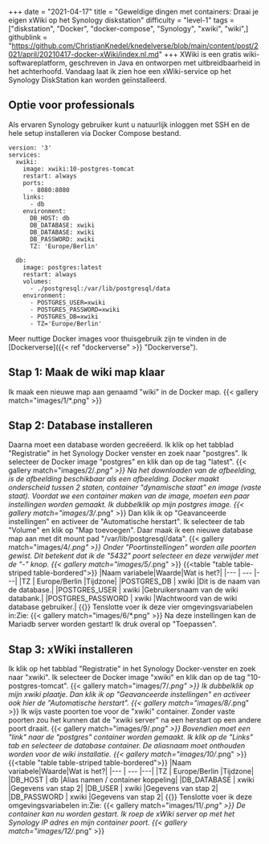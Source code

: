 +++
date = "2021-04-17"
title = "Geweldige dingen met containers: Draai je eigen xWiki op het Synology diskstation"
difficulty = "level-1"
tags = ["diskstation", "Docker", "docker-compose", "Synology", "xwiki", "wiki",]
githublink = "https://github.com/ChristianKnedel/knedelverse/blob/main/content/post/2021/april/20210417-docker-xWiki/index.nl.md"
+++
XWiki is een gratis wiki-softwareplatform, geschreven in Java en ontworpen met uitbreidbaarheid in het achterhoofd. Vandaag laat ik zien hoe een xWiki-service op het Synology DiskStation kan worden geïnstalleerd.
## Optie voor professionals
Als ervaren Synology gebruiker kunt u natuurlijk inloggen met SSH en de hele setup installeren via Docker Compose bestand.
```
version: '3'
services:
  xwiki:
    image: xwiki:10-postgres-tomcat
    restart: always
    ports:
      - 8080:8080
    links:
      - db
    environment:
      DB_HOST: db
      DB_DATABASE: xwiki
      DB_DATABASE: xwiki
      DB_PASSWORD: xwiki
      TZ: 'Europe/Berlin'

  db:
    image: postgres:latest
    restart: always
    volumes:
      - ./postgresql:/var/lib/postgresql/data
    environment:
      - POSTGRES_USER=xwiki
      - POSTGRES_PASSWORD=xwiki
      - POSTGRES_DB=xwiki
      - TZ='Europe/Berlin'

```
Meer nuttige Docker images voor thuisgebruik zijn te vinden in de [Dockerverse]({{< ref "dockerverse" >}} "Dockerverse").
## Stap 1: Maak de wiki map klaar
Ik maak een nieuwe map aan genaamd "wiki" in de Docker map.
{{< gallery match="images/1/*.png" >}}

## Stap 2: Database installeren
Daarna moet een database worden gecreëerd. Ik klik op het tabblad "Registratie" in het Synology Docker venster en zoek naar "postgres". Ik selecteer de Docker image "postgres" en klik dan op de tag "latest".
{{< gallery match="images/2/*.png" >}}
Na het downloaden van de afbeelding, is de afbeelding beschikbaar als een afbeelding. Docker maakt onderscheid tussen 2 staten, container "dynamische staat" en image (vaste staat). Voordat we een container maken van de image, moeten een paar instellingen worden gemaakt. Ik dubbelklik op mijn postgres image.
{{< gallery match="images/3/*.png" >}}
Dan klik ik op "Geavanceerde instellingen" en activeer de "Automatische herstart". Ik selecteer de tab "Volume" en klik op "Map toevoegen". Daar maak ik een nieuwe database map aan met dit mount pad "/var/lib/postgresql/data".
{{< gallery match="images/4/*.png" >}}
Onder "Poortinstellingen" worden alle poorten gewist. Dit betekent dat ik de "5432" poort selecteer en deze verwijder met de "-" knop.
{{< gallery match="images/5/*.png" >}}
{{<table "table table-striped table-bordered">}}
|Naam variabele|Waarde|Wat is het?|
|--- | --- |---|
|TZ	| Europe/Berlin	|Tijdzone|
|POSTGRES_DB	| xwiki |Dit is de naam van de database.|
|POSTGRES_USER	| xwiki |Gebruikersnaam van de wiki databank.|
|POSTGRES_PASSWORD	| xwiki |Wachtwoord van de wiki database gebruiker.|
{{</table>}}
Tenslotte voer ik deze vier omgevingsvariabelen in:Zie:
{{< gallery match="images/6/*.png" >}}
Na deze instellingen kan de Mariadb server worden gestart! Ik druk overal op "Toepassen".
## Stap 3: xWiki installeren
Ik klik op het tabblad "Registratie" in het Synology Docker-venster en zoek naar "xwiki". Ik selecteer de Docker image "xwiki" en klik dan op de tag "10-postgres-tomcat".
{{< gallery match="images/7/*.png" >}}
Ik dubbelklik op mijn xwiki plaatje. Dan klik ik op "Geavanceerde instellingen" en activeer ook hier de "Automatische herstart".
{{< gallery match="images/8/*.png" >}}
Ik wijs vaste poorten toe voor de "xwiki" container. Zonder vaste poorten zou het kunnen dat de "xwiki server" na een herstart op een andere poort draait.
{{< gallery match="images/9/*.png" >}}
Bovendien moet een "link" naar de "postgres" container worden gemaakt. Ik klik op de "Links" tab en selecteer de database container. De aliasnaam moet onthouden worden voor de wiki installatie.
{{< gallery match="images/10/*.png" >}}
{{<table "table table-striped table-bordered">}}
|Naam variabele|Waarde|Wat is het?|
|--- | --- |---|
|TZ |	Europe/Berlin	|Tijdzone|
|DB_HOST	| db |Alias namen / container koppeling|
|DB_DATABASE	| xwiki	|Gegevens van stap 2|
|DB_USER	| xwiki	|Gegevens van stap 2|
|DB_PASSWORD	| xwiki |Gegevens van stap 2|
{{</table>}}
Tenslotte voer ik deze omgevingsvariabelen in:Zie:
{{< gallery match="images/11/*.png" >}}
De container kan nu worden gestart. Ik roep de xWiki server op met het Synology IP adres en mijn container poort.
{{< gallery match="images/12/*.png" >}}